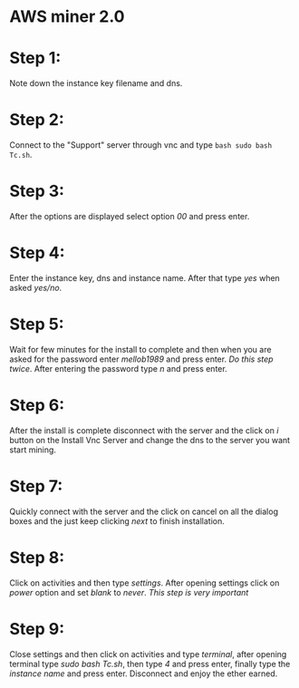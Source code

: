 # AWS miner 2.0

# Step 1:
Note down the instance key filename and dns.
# Step 2:
Connect to the "Support" server through vnc and type ```bash sudo bash Tc.sh```.
# Step 3:
After the options are displayed select option *00* and press enter.
# Step 4:
Enter the instance key, dns and instance name. After that type *yes* when asked *yes/no*.
# Step 5: 
Wait for few minutes for the install to complete and then when you are asked for the password enter *mellob1989* and press enter. _Do this step twice_. After entering the password type *n* and press enter.

# Step 6:
After the install is complete disconnect with the server and the click on *i* button on the Install Vnc Server and change the dns to the server you want start mining.

# Step 7: 
Quickly connect with the server and the click on cancel on all the dialog boxes and the just keep clicking *next* to finish installation.

# Step 8: 
Click on activities and then type *settings*. After opening settings click on *power* option and set *blank* to *never*.
*_This step is very important_*

# Step 9: 
Close settings and then click on activities and type *terminal*, after opening terminal type *sudo bash Tc.sh*, then type *4* and press enter, finally type the *instance name* and press enter. Disconnect and enjoy the ether earned.

